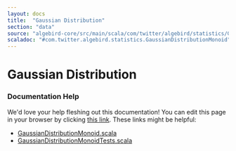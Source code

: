 ```yaml
---
layout: docs
title:  "Gaussian Distribution"
section: "data"
source: "algebird-core/src/main/scala/com/twitter/algebird/statistics/GaussianDistributionMonoid.scala"
scaladoc: "#com.twitter.algebird.statistics.GaussianDistributionMonoid"
---
```


# Gaussian Distribution

### Documentation Help

We'd love your help fleshing out this documentation! You can edit this page in your browser by clicking [this link](https://github.com/twitter/algebird/edit/develop/docs/src/main/tut/datatypes/gaussian_distribution.md). These links might be helpful:

- [GaussianDistributionMonoid.scala](https://github.com/twitter/algebird/blob/develop/algebird-core/src/main/scala/com/twitter/algebird/statistics/GaussianDistributionMonoid.scala)
- [GaussianDistributionMonoidTests.scala](https://github.com/twitter/algebird/blob/develop/algebird-test/src/test/scala/com/twitter/algebird/statistics/GaussianDistributionMonoidTests.scala)
